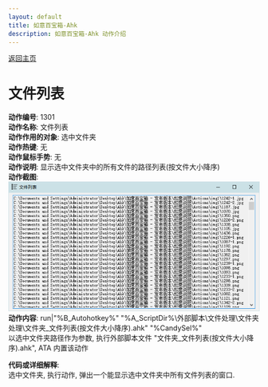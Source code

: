 ```yaml
---
layout: default
title: 如意百宝箱-Ahk
description: 如意百宝箱-Ahk 动作介绍
---
```


[返回主页](../index.md)

# [](#header-2) 文件列表

**动作编号**: 1301  
**动作名称**: 文件列表  
**动作作用的对象**: 选中文件夹  
**动作热键**: 无  
**动作鼠标手势**: 无  
**动作说明**: 显示选中文件夹中的所有文件的路径列表(按文件大小降序)  
**动作截图**:  
  ![文件列表](img1/1301.png)  
**动作内容**: run|"%B_Autohotkey%" "%A_ScriptDir%\外部脚本\文件处理\文件夹处理\文件夹_文件列表(按文件大小降序).ahk" "%CandySel%"  
以选中文件夹路径作为参数, 执行外部脚本文件 "文件夹_文件列表(按文件大小降序).ahk", ATA 内置该动作  

**代码或详细解释**:  
选中文件夹, 执行动作, 弹出一个能显示选中文件夹中所有文件列表的窗口.  